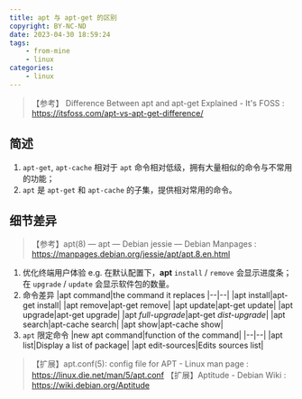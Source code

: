 ```yaml
---
title: apt 与 apt-get 的区别
copyright: BY-NC-ND
date: 2023-04-30 18:59:24
tags:
    - from-mine
    - linux
categories:
    - linux
---
```


> 【参考】 Difference Between apt and apt-get Explained - It's FOSS : <https://itsfoss.com/apt-vs-apt-get-difference/>

## 简述

1. `apt-get`, `apt-cache` 相对于 `apt` 命令相对低级，拥有大量相似的命令与不常用的功能；
2. `apt` 是 `apt-get` 和 `apt-cache` 的子集，提供相对常用的命令。

## 细节差异

> 【参考】apt(8) — apt — Debian jessie — Debian Manpages : <https://manpages.debian.org/jessie/apt/apt.8.en.html>

1. 优化终端用户体验
    e.g. 在默认配置下，**apt** `install` / `remove` 会显示进度条；在 `upgrade` / `update` 会显示软件包的数量。
2. 命令差异
    |apt command|the command it replaces
    |--|--|
    |apt install|apt-get install|
    |apt remove|apt-get remove|
    |apt update|apt-get update|
    |apt upgrade|apt-get upgrade|
    |apt *full-upgrade*|apt-get *dist-upgrade*|
    |apt search|apt-cache search|
    |apt show|apt-cache show|
3. `apt` 限定命令
   |new apt command|function of the command|
   |--|--|
   |apt list|Display a list of package|
   |apt edit-sources|Edits sources list|

> 【扩展】apt.conf(5): config file for APT - Linux man page : <https://linux.die.net/man/5/apt.conf>
> 【扩展】Aptitude - Debian Wiki : <https://wiki.debian.org/Aptitude>

<!--
Copyright © 2023 [cc01cc](https://github.com/cc01cc)

本页面采用 [知识共享署名-非商业性使用 4.0 国际许可协议](http://creativecommons.org/licenses/by-nc/4.0/) 进行许可。

转载请注明原始地址：<https://cc01cc.com/>
-->
